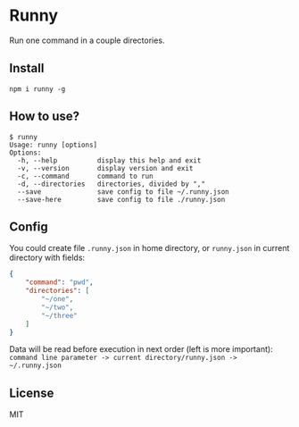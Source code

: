 # Runny

Run one command in a couple directories.

## Install

`npm i runny -g`

## How to use?

```
$ runny
Usage: runny [options]
Options:
  -h, --help          display this help and exit
  -v, --version       display version and exit
  -c, --command       command to run
  -d, --directories   directories, divided by ","
  --save              save config to file ~/.runny.json
  --save-here         save config to file ./runny.json
```

## Config

You could create file `.runny.json` in home directory,
or `runny.json` in current directory with fields:
```json
{
    "command": "pwd",
    "directories": [
        "~/one",
        "~/two",
        "~/three"
    ]
}
```

Data will be read before execution in next order (left is more important):
`command line parameter -> current directory/runny.json -> ~/.runny.json`

## License

MIT
